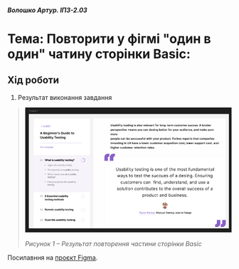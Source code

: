 #### *Волошко Артур. ІПЗ-2.03*

# Тема: Повторити у фігмі "один в один" чатину сторінки Basic:

## Хід роботи

1. Результат виконання завдання
   
>![Image alt](https://github.com/johuirmbegytm/DtaI/blob/main/workshop_8/images/1.png)
>
>*Рисунок 1 – Результат повторення частини сторінки Basic*

Посилавння на [проєкт Figma](https://www.figma.com/design/5EaufCbAkirZ4RMzEWjgfO/Untitled?node-id=0-1&t=Nbn4K3eTiUtB2F2S-1).

